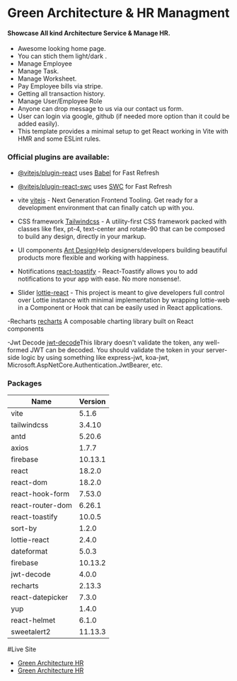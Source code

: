 # Green Architecture & HR Managment

#### Showcase All kind Architecture Service & Manage HR.

- Awesome looking home page.
- You can stich them light/dark .
- Manage Employee
- Manage Task.
- Manage Worksheet.
- Pay Employee bills via stripe.
- Getting all transaction history.
- Manage User/Employee Role
- Anyone can drop message to us via our contact us form.
- User can login via google, github (if needed more option than it could be
  added easily).
- This template provides a minimal setup to get React working in Vite with HMR
  and some ESLint rules.

### Official plugins are available:

- [@vitejs/plugin-react](https://github.com/vitejs/vite-plugin-react/blob/main/packages/plugin-react/README.md)
  uses [Babel](https://babeljs.io/) for Fast Refresh
- [@vitejs/plugin-react-swc](https://github.com/vitejs/vite-plugin-react-swc)
  uses [SWC](https://swc.rs/) for Fast Refresh

- vite [vitejs](https://vitejs.dev/) - Next Generation Frontend Tooling. Get
  ready for a development environment that can finally catch up with you.
- CSS framework [Tailwindcss](https://tailwindcss.com/) - A utility-first CSS
  framework packed with classes like flex, pt-4, text-center and rotate-90 that
  can be composed to build any design, directly in your markup.
- UI components [Ant Design](https://ant.design/)Help designers/developers building beautiful products more flexible and working with happiness.

- Notifications [react-toastify](https://github.com/fkhadra/react-toastify) -
  React-Toastify allows you to add notifications to your app with ease. No more
  nonsense!.

- Slider [lottie-react](https://github.com/Gamote/lottie-react) - This project
  is meant to give developers full control over Lottie instance with minimal
  implementation by wrapping lottie-web in a Component or Hook that can be
  easily used in React applications.

-Recharts [recharts](https://recharts.org/en-US/) A composable charting library built on React components

-Jwt Decode [jwt-decode](https://github.com/auth0/jwt-decode)This library doesn't validate the token, any well-formed JWT can be decoded. You should validate the token in your server-side logic by using something like express-jwt, koa-jwt, Microsoft.AspNetCore.Authentication.JwtBearer, etc.

### Packages

| Name             | Version |
| ---------------- | ------- |
| vite             | 5.1.6   |
| tailwindcss      | 3.4.10  |
| antd             | 5.20.6  |
| axios            | 1.7.7   |
| firebase         | 10.13.1 |
| react            | 18.2.0  |
| react-dom        | 18.2.0  |
| react-hook-form  | 7.53.0  |
| react-router-dom | 6.26.1  |
| react-toastify   | 10.0.5  |
| sort-by          | 1.2.0   |
| lottie-react     | 2.4.0   |
| dateformat       | 5.0.3   |
| firebase         | 10.13.2 |
| jwt-decode       | 4.0.0   |
| recharts         | 2.13.3  |
| react-datepicker | 7.3.0   |
| yup              | 1.4.0   |
| react-helmet     | 6.1.0   |
| sweetalert2      | 11.13.3 |

#Live Site

- [Green Architecture HR](https://hrmanagement-17578.firebaseapp.com)
- [Green Architecture HR](https://hrmanagement-17578.web.app)
